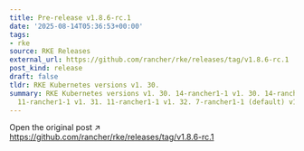 ```yaml
---
title: Pre-release v1.8.6-rc.1
date: '2025-08-14T05:36:53+00:00'
tags:
- rke
source: RKE Releases
external_url: https://github.com/rancher/rke/releases/tag/v1.8.6-rc.1
post_kind: release
draft: false
tldr: RKE Kubernetes versions v1. 30.
summary: RKE Kubernetes versions v1. 30. 14-rancher1-1 v1. 30. 14-rancher1-1 v1. 31.
  11-rancher1-1 v1. 31. 11-rancher1-1 v1. 32. 7-rancher1-1 (default) v1. 32.
---
```

Open the original post ↗ https://github.com/rancher/rke/releases/tag/v1.8.6-rc.1

